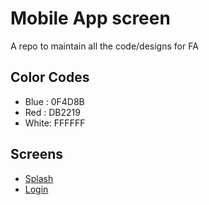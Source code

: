 # Mobile App screen
A repo to maintain all the code/designs for FA

## Color Codes
- Blue : 0F4D8B
- Red : DB2219
- White: FFFFFF

## Screens

* [Splash](splash_small.png)
* [Login](login_small.png)

